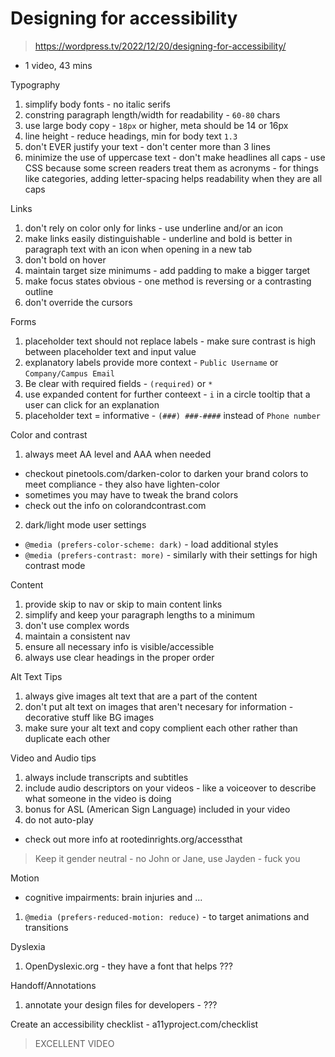 # Designing for accessibility

> https://wordpress.tv/2022/12/20/designing-for-accessibility/

- 1 video, 43 mins

Typography

1. simplify body fonts - no italic serifs
2. constring paragraph length/width for readability - `60-80` chars
3. use large body copy - `18px` or higher, meta should be 14 or 16px
4. line height - reduce headings, min for body text `1.3`
5. don't EVER justify your text - don't center more than 3 lines
6. minimize the use of uppercase text - don't make headlines all caps - use CSS because some screen readers treat them as acronyms - for things like categories, adding letter-spacing helps readability when they are all caps

Links

1. don't rely on color only for links - use underline and/or an icon
2. make links easily distinguishable - underline and bold is better in paragraph text with an icon when opening in a new tab
3. don't bold on hover
4. maintain target size minimums - add padding to make a bigger target
5. make focus states obvious - one method is reversing or a contrasting outline
6. don't override the cursors

Forms

1. placeholder text should not replace labels - make sure contrast is high between placeholder text and input value
2. explanatory labels provide more context - `Public Username` or `Company/Campus Email`
3. Be clear with required fields - `(required)` or `*`
4. use expanded content for further conteext - `i` in a circle tooltip that a user can click for an explanation
5. placeholder text = informative - `(###) ###-####` instead of `Phone number`

Color and contrast

1. always meet AA level and AAA when needed

- checkout pinetools.com/darken-color to darken your brand colors to meet compliance - they also have lighten-color
- sometimes you may have to tweak the brand colors
- check out the info on colorandcontrast.com

2. dark/light mode user settings

- `@media (prefers-color-scheme: dark)` - load additional styles
- `@media (prefers-contrast: more)` - similarly with their settings for high contrast mode

Content

1. provide skip to nav or skip to main content links
2. simplify and keep your paragraph lengths to a minimum
3. don't use complex words
4. maintain a consistent nav
5. ensure all necessary info is visible/accessible
6. always use clear headings in the proper order

Alt Text Tips

1. always give images alt text that are a part of the content
2. don't put alt text on images that aren't necesary for information - decorative stuff like BG images
3. make sure your alt text and copy complient each other rather than duplicate each other

Video and Audio tips

1. always include transcripts and subtitles
2. include audio descriptors on your videos - like a voiceover to describe what someone in the video is doing
3. bonus for ASL (American Sign Language) included in your video
4. do not auto-play

- check out more info at rootedinrights.org/accessthat

> Keep it gender neutral - no John or Jane, use Jayden - fuck you

Motion

- cognitive impairments: brain injuries and ...

1. `@media (prefers-reduced-motion: reduce)` - to target animations and transitions

Dyslexia

1. OpenDyslexic.org - they have a font that helps ???

Handoff/Annotations

1. annotate your design files for developers - ???

Create an accessibility checklist - a11yproject.com/checklist

> EXCELLENT VIDEO
